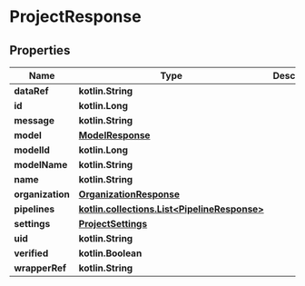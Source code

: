 
# ProjectResponse

## Properties
Name | Type | Description | Notes
------------ | ------------- | ------------- | -------------
**dataRef** | **kotlin.String** |  |  [optional]
**id** | **kotlin.Long** |  |  [optional]
**message** | **kotlin.String** |  |  [optional]
**model** | [**ModelResponse**](ModelResponse.md) |  |  [optional]
**modelId** | **kotlin.Long** |  |  [optional]
**modelName** | **kotlin.String** |  |  [optional]
**name** | **kotlin.String** |  |  [optional]
**organization** | [**OrganizationResponse**](OrganizationResponse.md) |  |  [optional]
**pipelines** | [**kotlin.collections.List&lt;PipelineResponse&gt;**](PipelineResponse.md) |  |  [optional]
**settings** | [**ProjectSettings**](ProjectSettings.md) |  |  [optional]
**uid** | **kotlin.String** |  |  [optional]
**verified** | **kotlin.Boolean** |  |  [optional]
**wrapperRef** | **kotlin.String** |  |  [optional]



